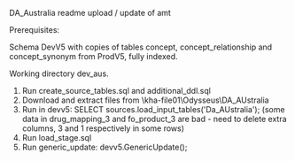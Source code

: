 DA_Australia readme upload / update of amt

Prerequisites:

Schema DevV5 with copies of tables concept, concept_relationship and concept_synonym from ProdV5, fully indexed.

Working directory dev_aus.

1. Run create_source_tables.sql and additional_ddl.sql
2. Download and extract files from \\kha-file01\Odysseus\DA_AUstralia
3. Run in devv5: SELECT sources.load_input_tables('Da_AUstralia'); (some data in drug_mapping_3 and fo_product_3 are bad - need to delete extra columns, 3 and 1 respectively in some rows)
4. Run load_stage.sql
5. Run generic_update: devv5.GenericUpdate();